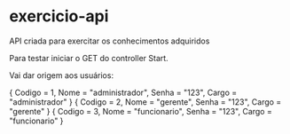 # exercicio-api
API criada para exercitar os conhecimentos adquiridos

Para testar iniciar o GET do controller Start.

Vai dar origem aos usuários:

{ Codigo = 1, Nome = "administrador", Senha = "123", Cargo = "administrador" }
{ Codigo = 2, Nome = "gerente", Senha = "123", Cargo = "gerente" }
{ Codigo = 3, Nome = "funcionario", Senha = "123", Cargo = "funcionario" }
